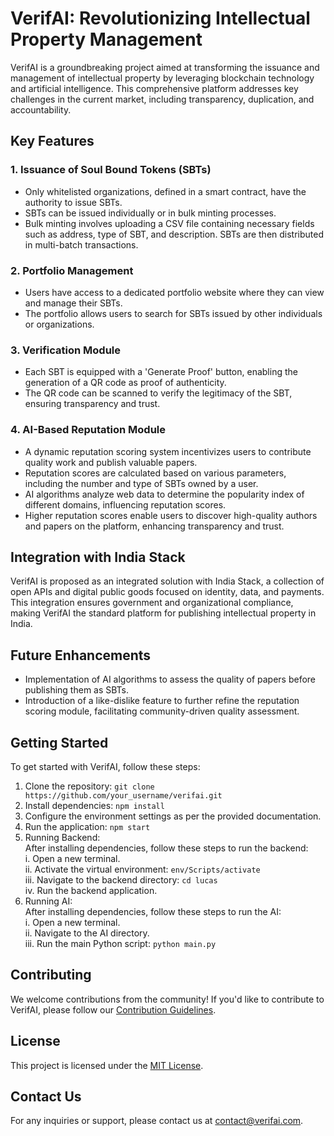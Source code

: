 # VerifAI: Revolutionizing Intellectual Property Management

VerifAI is a groundbreaking project aimed at transforming the issuance and management of intellectual property by leveraging blockchain technology and artificial intelligence. This comprehensive platform addresses key challenges in the current market, including transparency, duplication, and accountability.

## Key Features

### 1. Issuance of Soul Bound Tokens (SBTs)
- Only whitelisted organizations, defined in a smart contract, have the authority to issue SBTs.
- SBTs can be issued individually or in bulk minting processes.
- Bulk minting involves uploading a CSV file containing necessary fields such as address, type of SBT, and description. SBTs are then distributed in multi-batch transactions.

### 2. Portfolio Management
- Users have access to a dedicated portfolio website where they can view and manage their SBTs.
- The portfolio allows users to search for SBTs issued by other individuals or organizations.

### 3. Verification Module
- Each SBT is equipped with a 'Generate Proof' button, enabling the generation of a QR code as proof of authenticity.
- The QR code can be scanned to verify the legitimacy of the SBT, ensuring transparency and trust.

### 4. AI-Based Reputation Module
- A dynamic reputation scoring system incentivizes users to contribute quality work and publish valuable papers.
- Reputation scores are calculated based on various parameters, including the number and type of SBTs owned by a user.
- AI algorithms analyze web data to determine the popularity index of different domains, influencing reputation scores.
- Higher reputation scores enable users to discover high-quality authors and papers on the platform, enhancing transparency and trust.

## Integration with India Stack
VerifAI is proposed as an integrated solution with India Stack, a collection of open APIs and digital public goods focused on identity, data, and payments. This integration ensures government and organizational compliance, making VerifAI the standard platform for publishing intellectual property in India.

## Future Enhancements
- Implementation of AI algorithms to assess the quality of papers before publishing them as SBTs.
- Introduction of a like-dislike feature to further refine the reputation scoring module, facilitating community-driven quality assessment.

## Getting Started
To get started with VerifAI, follow these steps:
1. Clone the repository: `git clone https://github.com/your_username/verifai.git`
2. Install dependencies: `npm install`
3. Configure the environment settings as per the provided documentation.
4. Run the application: `npm start`
5. Running Backend: <br />
After installing dependencies, follow these steps to run the backend:<br />
i. Open a new terminal.<br />
ii. Activate the virtual environment: `env/Scripts/activate`<br />
iii. Navigate to the backend directory: `cd lucas`<br />
iv. Run the backend application.<br />
7. Running AI: <br />
After installing dependencies, follow these steps to run the AI:<br />
i. Open a new terminal.<br />
ii. Navigate to the AI directory.<br />
iii. Run the main Python script: `python main.py`<br />


## Contributing
We welcome contributions from the community! If you'd like to contribute to VerifAI, please follow our [Contribution Guidelines](CONTRIBUTING.md).

## License
This project is licensed under the [MIT License](LICENSE).

## Contact Us
For any inquiries or support, please contact us at [contact@verifai.com](mailto:contact@verifai.com).

